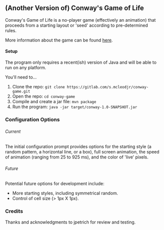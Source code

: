 ## (Another Version of) Conway's Game of Life

Conway's Game of Life is a no-player game (effectively an animation) that proceeds from a starting layout or 'seed' according to pre-determined rules.

More information about the game can be found [here](https://en.wikipedia.org/wiki/Conway%27s_Game_of_Life).

#### Setup

The program only requires a recent(ish) version of Java and will be able to run on any platform.

You'll need to...

1) Clone the repo: `git clone https://gitlab.com/s.mcleodjr/conway-game.git`
2) Open the repo: `cd conway-game`
3) Compile and create a jar file: `mvn package`
4) Run the program: `java -jar target/conway-1.0-SNAPSHOT.jar`

### Configuration Options

###### Current

The initial configuration prompt provides options for the starting style (a random pattern, a horizontal line, or a box), full screen animation, the speed of animation (ranging from 25 to 925 ms), and the color of 'live' pixels.

###### Future

Potential future options for development include:
* More starting styles, including symmetrical random.
* Control of cell size (> 1px X 1px).

### Credits
Thanks and acknowledgments to jpetrich for review and testing.
